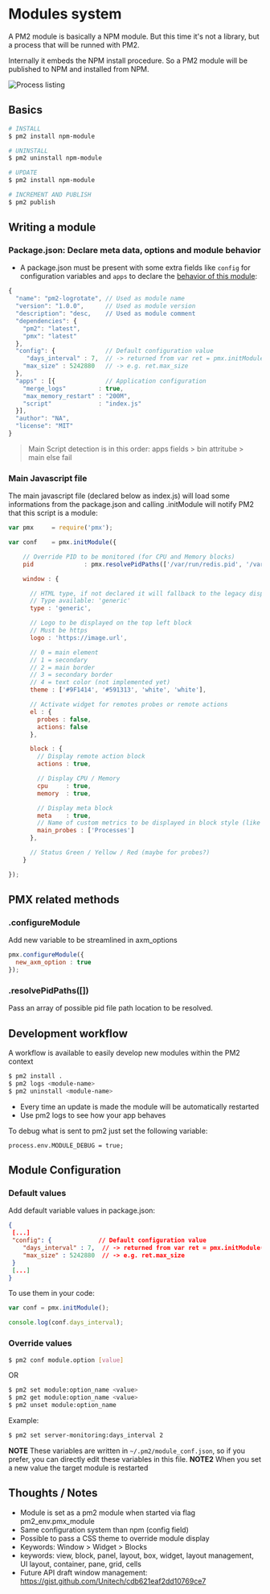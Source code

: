 # Modules system

A PM2 module is basically a NPM module. But this time it's not a library, but a process that will be runned with PM2.

Internally it embeds the NPM install procedure. So a PM2 module will be published to NPM and installed from NPM.

![Process listing](https://github.com/unitech/pm2/raw/master/pres/pm2-module.png)

## Basics

```bash
# INSTALL
$ pm2 install npm-module

# UNINSTALL
$ pm2 uninstall npm-module

# UPDATE
$ pm2 install npm-module

# INCREMENT AND PUBLISH
$ pm2 publish
```

## Writing a module

### Package.json: Declare meta data, options and module behavior

- A package.json must be present with some extra fields like `config` for configuration variables and `apps` to declare the [behavior of this module](https://github.com/Unitech/PM2/blob/master/ADVANCED_README.md#options-1):

```javascript
{
  "name": "pm2-logrotate", // Used as module name
  "version": "1.0.0",      // Used as module version
  "description": "desc,    // Used as module comment
  "dependencies": {
    "pm2": "latest",
    "pmx": "latest"
  },
  "config": {              // Default configuration value
     "days_interval" : 7,  // -> returned from var ret = pmx.initModule()
    "max_size" : 5242880   // -> e.g. ret.max_size
  },
  "apps" : [{              // Application configuration
    "merge_logs"         : true,
    "max_memory_restart" : "200M",
    "script"             : "index.js"
  }],
  "author": "NA",
  "license": "MIT"
}
```

> Main Script detection is in this order: apps fields > bin attritube > main else fail

### Main Javascript file

The main javascript file (declared below as index.js) will load some informations from the package.json and calling .initModule will notify PM2 that this script is a module:

```javascript
var pmx     = require('pmx');

var conf    = pmx.initModule({

    // Override PID to be monitored (for CPU and Memory blocks)
    pid              : pmx.resolvePidPaths(['/var/run/redis.pid', '/var/run/redis/redis-server.pid']),

    window : {

      // HTML type, if not declared it will fallback to the legacy display
      // Type available: 'generic'
      type : 'generic',

      // Logo to be displayed on the top left block
      // Must be https
      logo : 'https://image.url',

      // 0 = main element
      // 1 = secondary
      // 2 = main border
      // 3 = secondary border
      // 4 = text color (not implemented yet)
      theme : ['#9F1414', '#591313', 'white', 'white'],

      // Activate widget for remotes probes or remote actions
      el : {
        probes : false,
        actions: false
      },

      block : {
        // Display remote action block
        actions : true,

        // Display CPU / Memory
        cpu     : true,
        memory  : true,

        // Display meta block
        meta    : true,
        // Name of custom metrics to be displayed in block style (like cpu or mem)
        main_probes : ['Processes']
      },

      // Status Green / Yellow / Red (maybe for probes?)
    }

});
```

## PMX related methods

### .configureModule

Add new variable to be streamlined in axm_options

```javascript
pmx.configureModule({
  new_axm_option : true
});
```

### .resolvePidPaths([])

Pass an array of possible pid file path location to be resolved.

## Development workflow

A workflow is available to easily develop new modules within the PM2 context

```bash
$ pm2 install .
$ pm2 logs <module-name>
$ pm2 uninstall <module-name>
```

- Every time an update is made the module will be automatically restarted
- Use pm2 logs to see how your app behaves

To debug what is sent to pm2 just set the following variable:
```
process.env.MODULE_DEBUG = true;
```

## Module Configuration

### Default values

Add default variable values in package.json:

```json
{
 [...]
 "config": {             // Default configuration value
    "days_interval" : 7,  // -> returned from var ret = pmx.initModule()
    "max_size" : 5242880  // -> e.g. ret.max_size
 }
 [...]
}
```

To use them in your code:

```javascript
var conf = pmx.initModule();

console.log(conf.days_interval);
```

### Override values

```bash
$ pm2 conf module.option [value]
```

OR

```bash
$ pm2 set module:option_name <value>
$ pm2 get module:option_name <value>
$ pm2 unset module:option_name
```

Example:

```bash
$ pm2 set server-monitoring:days_interval 2
```

**NOTE** These variables are written in `~/.pm2/module_conf.json`, so if you prefer, you can directly edit these variables in this file.
**NOTE2** When you set a new value the target module is restarted

## Thoughts / Notes

- Module is set as a pm2 module when started via flag pm2_env.pmx_module
- Same configuration system than npm (config field)
- Possible to pass a CSS theme to override module display
- Keywords: Window > Widget > Blocks
- keywords: view, block, panel, layout, box, widget, layout management, UI layout, container, pane, grid, cells
- Future API draft window management: https://gist.github.com/Unitech/cdb621eaf2dd10769ce7
